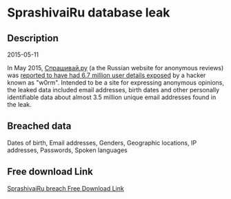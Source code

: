 # SprashivaiRu database leak

## Description

2015-05-11

In May 2015, <a href="http://sprashivai.ru/" target="_blank" rel="noopener">Спрашивай.ру</a> (a the Russian website for anonymous reviews) was <a href="http://tjournal.ru/p/sprashivairu-passwords-leak" target="_blank" rel="noopener">reported to have had 6.7 million user details exposed</a> by a hacker known as &quot;w0rm&quot;. Intended to be a site for expressing anonymous opinions, the leaked data included email addresses, birth dates and other personally identifiable data about almost 3.5 million unique email addresses found in the leak.

## Breached data

Dates of birth, Email addresses, Genders, Geographic locations, IP addresses, Passwords, Spoken languages

## Free download Link

[SprashivaiRu breach Free Download Link](https://link-to.net/1229997/497.95835950923816/dynamic/?r=aHR0cHM6Ly93d3cubWVkaWFmaXJlLmNvbS92aWV3L2FiVEdCWDYzRTBTVnZVYS9zcHJhc2hpdmFpLnJ1L2ZpbGU=)
